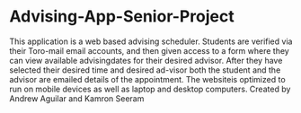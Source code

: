 # Advising-App-Senior-Project
 This application is a web based advising scheduler.  Students are verified via their Toro-mail email accounts, and then given access to a form where they can view available advisingdates for their desired advisor.  After they have selected their desired time and desired ad-visor both the student and the advisor are emailed details of the appointment.  The websiteis optimized to run on mobile devices as well as laptop and desktop computers. Created by Andrew Aguilar and Kamron Seeram

